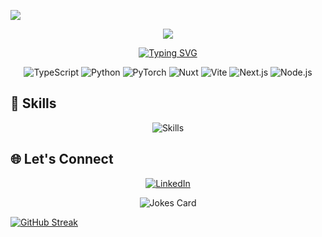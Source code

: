 ![](https://komarev.com/ghpvc/?username=itp2023)
<div align="center">
  <img src="https://capsule-render.vercel.app/api?type=transparent&height=300&color=green&text=IroncladDev&animation=blink&fontColor=4682B4" />
</div>

<div align="center">

  [![Typing SVG](https://readme-typing-svg.herokuapp.com?font=Fira+Code&pause=1000&center=true&width=435&lines=Hey+There!;ML+Engineer)](https://git.io/typing-svg)
</div>

<p align="center">
  <img src="https://img.shields.io/badge/TypeScript-007ACC?style=for-the-badge&logo=typescript&logoColor=white" alt="TypeScript" />
  <img src="https://img.shields.io/badge/Python-blue?style=for-the-badge&logo=python&logoColor=white" alt="Python" />
  <img src="https://img.shields.io/badge/PyTorch-FFA500?style=for-the-badge&logo=pytorch&logoColor=white" alt="PyTorch" />
  <img src="https://img.shields.io/badge/Nuxt-000000?style=for-the-badge&logo=nuxt&logoColor=42b883" alt="Nuxt" />
  <img src="https://img.shields.io/badge/Vite-646CFF?style=for-the-badge&logo=vite&logoColor=fff" alt="Vite" />
  <img src="https://img.shields.io/badge/Next.js-000000?style=for-the-badge&logo=next.js&logoColor=white" alt="Next.js" />
  <img src="https://img.shields.io/badge/Node.js-43853D?style=for-the-badge&logo=node.js&logoColor=white" alt="Node.js" />
</p>

## 🌟 Skills

<p align="center">
  <img src="https://skillicons.dev/icons?i=js,ts,py,flutter,vite,nextjs,nuxt,vue,react,nodejs,supabase,tailwind,git,github,aws&perline=20" alt="Skills" />
</p>


## 🌐 Let's Connect

<p align="center">
  <a href="https://www.linkedin.com/in/ihab-p-961430224/"><img src="https://img.shields.io/badge/Linkedin-blue?style=for-the-badge&logo=linkedin&logoColor=white" alt="LinkedIn" /></a>
</p>


<div align="center">
  <img src="https://readme-jokes.vercel.app/api" alt="Jokes Card" />
</div>

[![GitHub Streak](https://streak-stats.demolab.com/?user=ITP2023)](https://git.io/streak-stats)
